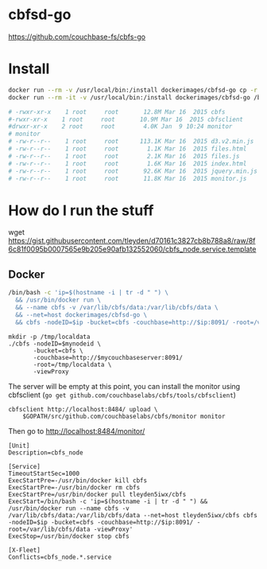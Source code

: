 # cbfsd-go
https://github.com/couchbase-fs/cbfs-go


Install
=======
```bash
docker run --rm -v /usr/local/bin:/install dockerimages/cbfsd-go cp -r ./* /install
docker run --rm -it -v /usr/local/bin:/install dockerimages/cbfsd-go /bin/cp -r /opt/cbfs/ /install

# -rwxr-xr-x    1 root     root       12.8M Mar 16  2015 cbfs
#-rwxr-xr-x    1 root     root       10.9M Mar 16  2015 cbfsclient
#drwxr-xr-x    2 root     root        4.0K Jan  9 10:24 monitor
# monitor
# -rw-r--r--    1 root     root      113.1K Mar 16  2015 d3.v2.min.js
# -rw-r--r--    1 root     root        1.1K Mar 16  2015 files.html
# -rw-r--r--    1 root     root        2.1K Mar 16  2015 files.js
# -rw-r--r--    1 root     root        1.6K Mar 16  2015 index.html
# -rw-r--r--    1 root     root       92.6K Mar 16  2015 jquery.min.js
# -rw-r--r--    1 root     root       11.8K Mar 16  2015 monitor.js


```




How do I run the stuff
======================

 wget https://gist.githubusercontent.com/tleyden/d70161c3827cb8b788a8/raw/8f6c81f0095b0007565e9b205e90afb132552060/cbfs_node.service.template



## Docker

```bash
/bin/bash -c 'ip=$(hostname -i | tr -d " ") \
  && /usr/bin/docker run \
  && --name cbfs -v /var/lib/cbfs/data:/var/lib/cbfs/data \
  && --net=host dockerimages/cbfsd-go \
  && cbfs -nodeID=$ip -bucket=cbfs -couchbase=http://$ip:8091/ -root=/var/lib/cbfs/data -viewProxy'
```


```
mkdir -p /tmp/localdata
./cbfs -nodeID=$mynodeid \
       -bucket=cbfs \
       -couchbase=http://$mycouchbaseserver:8091/
       -root=/tmp/localdata \
       -viewProxy
```

The server will be empty at this point, you can install the monitor
using cbfsclient (`go get github.com/couchbaselabs/cbfs/tools/cbfsclient`)

```
cbfsclient http://localhost:8484/ upload \
    $GOPATH/src/github.com/couchbaselabs/cbfs/monitor monitor
```

Then go to [http://localhost:8484/monitor/](http://localhost:8484/monitor/)



```
[Unit]
Description=cbfs_node

[Service]
TimeoutStartSec=1000
ExecStartPre=-/usr/bin/docker kill cbfs
ExecStartPre=-/usr/bin/docker rm cbfs
ExecStartPre=/usr/bin/docker pull tleyden5iwx/cbfs
ExecStart=/bin/bash -c 'ip=$(hostname -i | tr -d " ") && /usr/bin/docker run --name cbfs -v /var/lib/cbfs/data:/var/lib/cbfs/data --net=host tleyden5iwx/cbfs cbfs -nodeID=$ip -bucket=cbfs -couchbase=http://$ip:8091/ -root=/var/lib/cbfs/data -viewProxy'
ExecStop=/usr/bin/docker stop cbfs

[X-Fleet]
Conflicts=cbfs_node.*.service
```
